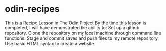 # odin-recipes
This is a Recipe Lesson in The Odin Project
By the time this lesson is completed, I will have demonstrated the ability to:
Set up a github repository.
Clone the repository on my local machine through command line functions.
Stage and commit saves and push files to my remote repository.
Use basic HTML syntax to create a website.
